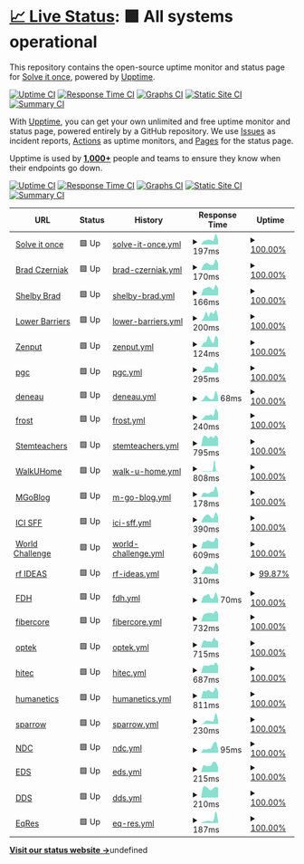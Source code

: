 # [📈 Live Status](https://status.solveitonce.com): <!--live status--> **🟩 All systems operational**

This repository contains the open-source uptime monitor and status page for [Solve it once](https://solveitonce.com), powered by [Upptime](https://github.com/upptime/upptime).

[![Uptime CI](https://github.com/solve-it-once/upptime/workflows/Uptime%20CI/badge.svg)](https://github.com/solve-it-once/upptime/actions?query=workflow%3A%22Uptime+CI%22)
[![Response Time CI](https://github.com/solve-it-once/upptime/workflows/Response%20Time%20CI/badge.svg)](https://github.com/solve-it-once/upptime/actions?query=workflow%3A%22Response+Time+CI%22)
[![Graphs CI](https://github.com/solve-it-once/upptime/workflows/Graphs%20CI/badge.svg)](https://github.com/solve-it-once/upptime/actions?query=workflow%3A%22Graphs+CI%22)
[![Static Site CI](https://github.com/solve-it-once/upptime/workflows/Static%20Site%20CI/badge.svg)](https://github.com/solve-it-once/upptime/actions?query=workflow%3A%22Static+Site+CI%22)
[![Summary CI](https://github.com/solve-it-once/upptime/workflows/Summary%20CI/badge.svg)](https://github.com/solve-it-once/upptime/actions?query=workflow%3A%22Summary+CI%22)

With [Upptime](https://upptime.js.org), you can get your own unlimited and free uptime monitor and status page, powered entirely by a GitHub repository. We use [Issues](https://github.com/solve-it-once/upptime/issues) as incident reports, [Actions](https://github.com/solve-it-once/upptime/actions) as uptime monitors, and [Pages](https://status.solveitonce.com) for the status page.

Upptime is used by [**1,000+**](https://github.com/topics/upptime) people and teams to ensure they know when their endpoints go down.

<!--end: description-->

[![Uptime CI](https://github.com/solve-it-once/upptime/workflows/Uptime%20CI/badge.svg)](https://github.com/solve-it-once/upptime/actions?query=workflow%3A%22Uptime+CI%22)
[![Response Time CI](https://github.com/solve-it-once/upptime/workflows/Response%20Time%20CI/badge.svg)](https://github.com/solve-it-once/upptime/actions?query=workflow%3A%22Response+Time+CI%22)
[![Graphs CI](https://github.com/solve-it-once/upptime/workflows/Graphs%20CI/badge.svg)](https://github.com/solve-it-once/upptime/actions?query=workflow%3A%22Graphs+CI%22)
[![Static Site CI](https://github.com/solve-it-once/upptime/workflows/Static%20Site%20CI/badge.svg)](https://github.com/solve-it-once/upptime/actions?query=workflow%3A%22Static+Site+CI%22)
[![Summary CI](https://github.com/solve-it-once/upptime/workflows/Summary%20CI/badge.svg)](https://github.com/solve-it-once/upptime/actions?query=workflow%3A%22Summary+CI%22)

<!--start: status pages-->
<!-- This summary is generated by Upptime (https://github.com/upptime/upptime) -->
<!-- Do not edit this manually, your changes will be overwritten -->
<!-- prettier-ignore -->
| URL | Status | History | Response Time | Uptime |
| --- | ------ | ------- | ------------- | ------ |
| <img alt="" src="https://icons.duckduckgo.com/ip3/solveitonce.com.ico" height="13"> [Solve it once](https://solveitonce.com) | 🟩 Up | [solve-it-once.yml](https://github.com/solve-it-once/upptime/commits/HEAD/history/solve-it-once.yml) | <details><summary><img alt="Response time graph" src="./graphs/solve-it-once/response-time-week.png" height="20"> 197ms</summary><br><a href="https://status.solveitonce.com/history/solve-it-once"><img alt="Response time 211" src="https://img.shields.io/endpoint?url=https%3A%2F%2Fraw.githubusercontent.com%2Fsolve-it-once%2Fupptime%2FHEAD%2Fapi%2Fsolve-it-once%2Fresponse-time.json"></a><br><a href="https://status.solveitonce.com/history/solve-it-once"><img alt="24-hour response time 170" src="https://img.shields.io/endpoint?url=https%3A%2F%2Fraw.githubusercontent.com%2Fsolve-it-once%2Fupptime%2FHEAD%2Fapi%2Fsolve-it-once%2Fresponse-time-day.json"></a><br><a href="https://status.solveitonce.com/history/solve-it-once"><img alt="7-day response time 197" src="https://img.shields.io/endpoint?url=https%3A%2F%2Fraw.githubusercontent.com%2Fsolve-it-once%2Fupptime%2FHEAD%2Fapi%2Fsolve-it-once%2Fresponse-time-week.json"></a><br><a href="https://status.solveitonce.com/history/solve-it-once"><img alt="30-day response time 208" src="https://img.shields.io/endpoint?url=https%3A%2F%2Fraw.githubusercontent.com%2Fsolve-it-once%2Fupptime%2FHEAD%2Fapi%2Fsolve-it-once%2Fresponse-time-month.json"></a><br><a href="https://status.solveitonce.com/history/solve-it-once"><img alt="1-year response time 226" src="https://img.shields.io/endpoint?url=https%3A%2F%2Fraw.githubusercontent.com%2Fsolve-it-once%2Fupptime%2FHEAD%2Fapi%2Fsolve-it-once%2Fresponse-time-year.json"></a></details> | <details><summary><a href="https://status.solveitonce.com/history/solve-it-once">100.00%</a></summary><a href="https://status.solveitonce.com/history/solve-it-once"><img alt="All-time uptime 99.99%" src="https://img.shields.io/endpoint?url=https%3A%2F%2Fraw.githubusercontent.com%2Fsolve-it-once%2Fupptime%2FHEAD%2Fapi%2Fsolve-it-once%2Fuptime.json"></a><br><a href="https://status.solveitonce.com/history/solve-it-once"><img alt="24-hour uptime 100.00%" src="https://img.shields.io/endpoint?url=https%3A%2F%2Fraw.githubusercontent.com%2Fsolve-it-once%2Fupptime%2FHEAD%2Fapi%2Fsolve-it-once%2Fuptime-day.json"></a><br><a href="https://status.solveitonce.com/history/solve-it-once"><img alt="7-day uptime 100.00%" src="https://img.shields.io/endpoint?url=https%3A%2F%2Fraw.githubusercontent.com%2Fsolve-it-once%2Fupptime%2FHEAD%2Fapi%2Fsolve-it-once%2Fuptime-week.json"></a><br><a href="https://status.solveitonce.com/history/solve-it-once"><img alt="30-day uptime 100.00%" src="https://img.shields.io/endpoint?url=https%3A%2F%2Fraw.githubusercontent.com%2Fsolve-it-once%2Fupptime%2FHEAD%2Fapi%2Fsolve-it-once%2Fuptime-month.json"></a><br><a href="https://status.solveitonce.com/history/solve-it-once"><img alt="1-year uptime 100.00%" src="https://img.shields.io/endpoint?url=https%3A%2F%2Fraw.githubusercontent.com%2Fsolve-it-once%2Fupptime%2FHEAD%2Fapi%2Fsolve-it-once%2Fuptime-year.json"></a></details>
| <img alt="" src="https://icons.duckduckgo.com/ip3/bradczerniak.com.ico" height="13"> [Brad Czerniak](https://bradczerniak.com) | 🟩 Up | [brad-czerniak.yml](https://github.com/solve-it-once/upptime/commits/HEAD/history/brad-czerniak.yml) | <details><summary><img alt="Response time graph" src="./graphs/brad-czerniak/response-time-week.png" height="20"> 170ms</summary><br><a href="https://status.solveitonce.com/history/brad-czerniak"><img alt="Response time 169" src="https://img.shields.io/endpoint?url=https%3A%2F%2Fraw.githubusercontent.com%2Fsolve-it-once%2Fupptime%2FHEAD%2Fapi%2Fbrad-czerniak%2Fresponse-time.json"></a><br><a href="https://status.solveitonce.com/history/brad-czerniak"><img alt="24-hour response time 167" src="https://img.shields.io/endpoint?url=https%3A%2F%2Fraw.githubusercontent.com%2Fsolve-it-once%2Fupptime%2FHEAD%2Fapi%2Fbrad-czerniak%2Fresponse-time-day.json"></a><br><a href="https://status.solveitonce.com/history/brad-czerniak"><img alt="7-day response time 170" src="https://img.shields.io/endpoint?url=https%3A%2F%2Fraw.githubusercontent.com%2Fsolve-it-once%2Fupptime%2FHEAD%2Fapi%2Fbrad-czerniak%2Fresponse-time-week.json"></a><br><a href="https://status.solveitonce.com/history/brad-czerniak"><img alt="30-day response time 206" src="https://img.shields.io/endpoint?url=https%3A%2F%2Fraw.githubusercontent.com%2Fsolve-it-once%2Fupptime%2FHEAD%2Fapi%2Fbrad-czerniak%2Fresponse-time-month.json"></a><br><a href="https://status.solveitonce.com/history/brad-czerniak"><img alt="1-year response time 167" src="https://img.shields.io/endpoint?url=https%3A%2F%2Fraw.githubusercontent.com%2Fsolve-it-once%2Fupptime%2FHEAD%2Fapi%2Fbrad-czerniak%2Fresponse-time-year.json"></a></details> | <details><summary><a href="https://status.solveitonce.com/history/brad-czerniak">100.00%</a></summary><a href="https://status.solveitonce.com/history/brad-czerniak"><img alt="All-time uptime 99.99%" src="https://img.shields.io/endpoint?url=https%3A%2F%2Fraw.githubusercontent.com%2Fsolve-it-once%2Fupptime%2FHEAD%2Fapi%2Fbrad-czerniak%2Fuptime.json"></a><br><a href="https://status.solveitonce.com/history/brad-czerniak"><img alt="24-hour uptime 100.00%" src="https://img.shields.io/endpoint?url=https%3A%2F%2Fraw.githubusercontent.com%2Fsolve-it-once%2Fupptime%2FHEAD%2Fapi%2Fbrad-czerniak%2Fuptime-day.json"></a><br><a href="https://status.solveitonce.com/history/brad-czerniak"><img alt="7-day uptime 100.00%" src="https://img.shields.io/endpoint?url=https%3A%2F%2Fraw.githubusercontent.com%2Fsolve-it-once%2Fupptime%2FHEAD%2Fapi%2Fbrad-czerniak%2Fuptime-week.json"></a><br><a href="https://status.solveitonce.com/history/brad-czerniak"><img alt="30-day uptime 100.00%" src="https://img.shields.io/endpoint?url=https%3A%2F%2Fraw.githubusercontent.com%2Fsolve-it-once%2Fupptime%2FHEAD%2Fapi%2Fbrad-czerniak%2Fuptime-month.json"></a><br><a href="https://status.solveitonce.com/history/brad-czerniak"><img alt="1-year uptime 100.00%" src="https://img.shields.io/endpoint?url=https%3A%2F%2Fraw.githubusercontent.com%2Fsolve-it-once%2Fupptime%2FHEAD%2Fapi%2Fbrad-czerniak%2Fuptime-year.json"></a></details>
| <img alt="" src="https://icons.duckduckgo.com/ip3/shelbybrad.com.ico" height="13"> [Shelby Brad](https://shelbybrad.com) | 🟩 Up | [shelby-brad.yml](https://github.com/solve-it-once/upptime/commits/HEAD/history/shelby-brad.yml) | <details><summary><img alt="Response time graph" src="./graphs/shelby-brad/response-time-week.png" height="20"> 166ms</summary><br><a href="https://status.solveitonce.com/history/shelby-brad"><img alt="Response time 173" src="https://img.shields.io/endpoint?url=https%3A%2F%2Fraw.githubusercontent.com%2Fsolve-it-once%2Fupptime%2FHEAD%2Fapi%2Fshelby-brad%2Fresponse-time.json"></a><br><a href="https://status.solveitonce.com/history/shelby-brad"><img alt="24-hour response time 153" src="https://img.shields.io/endpoint?url=https%3A%2F%2Fraw.githubusercontent.com%2Fsolve-it-once%2Fupptime%2FHEAD%2Fapi%2Fshelby-brad%2Fresponse-time-day.json"></a><br><a href="https://status.solveitonce.com/history/shelby-brad"><img alt="7-day response time 166" src="https://img.shields.io/endpoint?url=https%3A%2F%2Fraw.githubusercontent.com%2Fsolve-it-once%2Fupptime%2FHEAD%2Fapi%2Fshelby-brad%2Fresponse-time-week.json"></a><br><a href="https://status.solveitonce.com/history/shelby-brad"><img alt="30-day response time 169" src="https://img.shields.io/endpoint?url=https%3A%2F%2Fraw.githubusercontent.com%2Fsolve-it-once%2Fupptime%2FHEAD%2Fapi%2Fshelby-brad%2Fresponse-time-month.json"></a><br><a href="https://status.solveitonce.com/history/shelby-brad"><img alt="1-year response time 164" src="https://img.shields.io/endpoint?url=https%3A%2F%2Fraw.githubusercontent.com%2Fsolve-it-once%2Fupptime%2FHEAD%2Fapi%2Fshelby-brad%2Fresponse-time-year.json"></a></details> | <details><summary><a href="https://status.solveitonce.com/history/shelby-brad">100.00%</a></summary><a href="https://status.solveitonce.com/history/shelby-brad"><img alt="All-time uptime 99.99%" src="https://img.shields.io/endpoint?url=https%3A%2F%2Fraw.githubusercontent.com%2Fsolve-it-once%2Fupptime%2FHEAD%2Fapi%2Fshelby-brad%2Fuptime.json"></a><br><a href="https://status.solveitonce.com/history/shelby-brad"><img alt="24-hour uptime 100.00%" src="https://img.shields.io/endpoint?url=https%3A%2F%2Fraw.githubusercontent.com%2Fsolve-it-once%2Fupptime%2FHEAD%2Fapi%2Fshelby-brad%2Fuptime-day.json"></a><br><a href="https://status.solveitonce.com/history/shelby-brad"><img alt="7-day uptime 100.00%" src="https://img.shields.io/endpoint?url=https%3A%2F%2Fraw.githubusercontent.com%2Fsolve-it-once%2Fupptime%2FHEAD%2Fapi%2Fshelby-brad%2Fuptime-week.json"></a><br><a href="https://status.solveitonce.com/history/shelby-brad"><img alt="30-day uptime 100.00%" src="https://img.shields.io/endpoint?url=https%3A%2F%2Fraw.githubusercontent.com%2Fsolve-it-once%2Fupptime%2FHEAD%2Fapi%2Fshelby-brad%2Fuptime-month.json"></a><br><a href="https://status.solveitonce.com/history/shelby-brad"><img alt="1-year uptime 100.00%" src="https://img.shields.io/endpoint?url=https%3A%2F%2Fraw.githubusercontent.com%2Fsolve-it-once%2Fupptime%2FHEAD%2Fapi%2Fshelby-brad%2Fuptime-year.json"></a></details>
| <img alt="" src="https://icons.duckduckgo.com/ip3/lowerbarriers.org.ico" height="13"> [Lower Barriers](https://lowerbarriers.org) | 🟩 Up | [lower-barriers.yml](https://github.com/solve-it-once/upptime/commits/HEAD/history/lower-barriers.yml) | <details><summary><img alt="Response time graph" src="./graphs/lower-barriers/response-time-week.png" height="20"> 200ms</summary><br><a href="https://status.solveitonce.com/history/lower-barriers"><img alt="Response time 229" src="https://img.shields.io/endpoint?url=https%3A%2F%2Fraw.githubusercontent.com%2Fsolve-it-once%2Fupptime%2FHEAD%2Fapi%2Flower-barriers%2Fresponse-time.json"></a><br><a href="https://status.solveitonce.com/history/lower-barriers"><img alt="24-hour response time 108" src="https://img.shields.io/endpoint?url=https%3A%2F%2Fraw.githubusercontent.com%2Fsolve-it-once%2Fupptime%2FHEAD%2Fapi%2Flower-barriers%2Fresponse-time-day.json"></a><br><a href="https://status.solveitonce.com/history/lower-barriers"><img alt="7-day response time 200" src="https://img.shields.io/endpoint?url=https%3A%2F%2Fraw.githubusercontent.com%2Fsolve-it-once%2Fupptime%2FHEAD%2Fapi%2Flower-barriers%2Fresponse-time-week.json"></a><br><a href="https://status.solveitonce.com/history/lower-barriers"><img alt="30-day response time 228" src="https://img.shields.io/endpoint?url=https%3A%2F%2Fraw.githubusercontent.com%2Fsolve-it-once%2Fupptime%2FHEAD%2Fapi%2Flower-barriers%2Fresponse-time-month.json"></a><br><a href="https://status.solveitonce.com/history/lower-barriers"><img alt="1-year response time 236" src="https://img.shields.io/endpoint?url=https%3A%2F%2Fraw.githubusercontent.com%2Fsolve-it-once%2Fupptime%2FHEAD%2Fapi%2Flower-barriers%2Fresponse-time-year.json"></a></details> | <details><summary><a href="https://status.solveitonce.com/history/lower-barriers">100.00%</a></summary><a href="https://status.solveitonce.com/history/lower-barriers"><img alt="All-time uptime 99.99%" src="https://img.shields.io/endpoint?url=https%3A%2F%2Fraw.githubusercontent.com%2Fsolve-it-once%2Fupptime%2FHEAD%2Fapi%2Flower-barriers%2Fuptime.json"></a><br><a href="https://status.solveitonce.com/history/lower-barriers"><img alt="24-hour uptime 100.00%" src="https://img.shields.io/endpoint?url=https%3A%2F%2Fraw.githubusercontent.com%2Fsolve-it-once%2Fupptime%2FHEAD%2Fapi%2Flower-barriers%2Fuptime-day.json"></a><br><a href="https://status.solveitonce.com/history/lower-barriers"><img alt="7-day uptime 100.00%" src="https://img.shields.io/endpoint?url=https%3A%2F%2Fraw.githubusercontent.com%2Fsolve-it-once%2Fupptime%2FHEAD%2Fapi%2Flower-barriers%2Fuptime-week.json"></a><br><a href="https://status.solveitonce.com/history/lower-barriers"><img alt="30-day uptime 100.00%" src="https://img.shields.io/endpoint?url=https%3A%2F%2Fraw.githubusercontent.com%2Fsolve-it-once%2Fupptime%2FHEAD%2Fapi%2Flower-barriers%2Fuptime-month.json"></a><br><a href="https://status.solveitonce.com/history/lower-barriers"><img alt="1-year uptime 100.00%" src="https://img.shields.io/endpoint?url=https%3A%2F%2Fraw.githubusercontent.com%2Fsolve-it-once%2Fupptime%2FHEAD%2Fapi%2Flower-barriers%2Fuptime-year.json"></a></details>
| <img alt="" src="https://icons.duckduckgo.com/ip3/www.zenput.com.ico" height="13"> [Zenput](https://www.zenput.com) | 🟩 Up | [zenput.yml](https://github.com/solve-it-once/upptime/commits/HEAD/history/zenput.yml) | <details><summary><img alt="Response time graph" src="./graphs/zenput/response-time-week.png" height="20"> 124ms</summary><br><a href="https://status.solveitonce.com/history/zenput"><img alt="Response time 162" src="https://img.shields.io/endpoint?url=https%3A%2F%2Fraw.githubusercontent.com%2Fsolve-it-once%2Fupptime%2FHEAD%2Fapi%2Fzenput%2Fresponse-time.json"></a><br><a href="https://status.solveitonce.com/history/zenput"><img alt="24-hour response time 137" src="https://img.shields.io/endpoint?url=https%3A%2F%2Fraw.githubusercontent.com%2Fsolve-it-once%2Fupptime%2FHEAD%2Fapi%2Fzenput%2Fresponse-time-day.json"></a><br><a href="https://status.solveitonce.com/history/zenput"><img alt="7-day response time 124" src="https://img.shields.io/endpoint?url=https%3A%2F%2Fraw.githubusercontent.com%2Fsolve-it-once%2Fupptime%2FHEAD%2Fapi%2Fzenput%2Fresponse-time-week.json"></a><br><a href="https://status.solveitonce.com/history/zenput"><img alt="30-day response time 151" src="https://img.shields.io/endpoint?url=https%3A%2F%2Fraw.githubusercontent.com%2Fsolve-it-once%2Fupptime%2FHEAD%2Fapi%2Fzenput%2Fresponse-time-month.json"></a><br><a href="https://status.solveitonce.com/history/zenput"><img alt="1-year response time 164" src="https://img.shields.io/endpoint?url=https%3A%2F%2Fraw.githubusercontent.com%2Fsolve-it-once%2Fupptime%2FHEAD%2Fapi%2Fzenput%2Fresponse-time-year.json"></a></details> | <details><summary><a href="https://status.solveitonce.com/history/zenput">100.00%</a></summary><a href="https://status.solveitonce.com/history/zenput"><img alt="All-time uptime 99.99%" src="https://img.shields.io/endpoint?url=https%3A%2F%2Fraw.githubusercontent.com%2Fsolve-it-once%2Fupptime%2FHEAD%2Fapi%2Fzenput%2Fuptime.json"></a><br><a href="https://status.solveitonce.com/history/zenput"><img alt="24-hour uptime 100.00%" src="https://img.shields.io/endpoint?url=https%3A%2F%2Fraw.githubusercontent.com%2Fsolve-it-once%2Fupptime%2FHEAD%2Fapi%2Fzenput%2Fuptime-day.json"></a><br><a href="https://status.solveitonce.com/history/zenput"><img alt="7-day uptime 100.00%" src="https://img.shields.io/endpoint?url=https%3A%2F%2Fraw.githubusercontent.com%2Fsolve-it-once%2Fupptime%2FHEAD%2Fapi%2Fzenput%2Fuptime-week.json"></a><br><a href="https://status.solveitonce.com/history/zenput"><img alt="30-day uptime 100.00%" src="https://img.shields.io/endpoint?url=https%3A%2F%2Fraw.githubusercontent.com%2Fsolve-it-once%2Fupptime%2FHEAD%2Fapi%2Fzenput%2Fuptime-month.json"></a><br><a href="https://status.solveitonce.com/history/zenput"><img alt="1-year uptime 100.00%" src="https://img.shields.io/endpoint?url=https%3A%2F%2Fraw.githubusercontent.com%2Fsolve-it-once%2Fupptime%2FHEAD%2Fapi%2Fzenput%2Fuptime-year.json"></a></details>
| <img alt="" src="https://icons.duckduckgo.com/ip3/www.princegeorgescountymd.gov.ico" height="13"> [pgc](https://www.princegeorgescountymd.gov) | 🟩 Up | [pgc.yml](https://github.com/solve-it-once/upptime/commits/HEAD/history/pgc.yml) | <details><summary><img alt="Response time graph" src="./graphs/pgc/response-time-week.png" height="20"> 295ms</summary><br><a href="https://status.solveitonce.com/history/pgc"><img alt="Response time 893" src="https://img.shields.io/endpoint?url=https%3A%2F%2Fraw.githubusercontent.com%2Fsolve-it-once%2Fupptime%2FHEAD%2Fapi%2Fpgc%2Fresponse-time.json"></a><br><a href="https://status.solveitonce.com/history/pgc"><img alt="24-hour response time 349" src="https://img.shields.io/endpoint?url=https%3A%2F%2Fraw.githubusercontent.com%2Fsolve-it-once%2Fupptime%2FHEAD%2Fapi%2Fpgc%2Fresponse-time-day.json"></a><br><a href="https://status.solveitonce.com/history/pgc"><img alt="7-day response time 295" src="https://img.shields.io/endpoint?url=https%3A%2F%2Fraw.githubusercontent.com%2Fsolve-it-once%2Fupptime%2FHEAD%2Fapi%2Fpgc%2Fresponse-time-week.json"></a><br><a href="https://status.solveitonce.com/history/pgc"><img alt="30-day response time 336" src="https://img.shields.io/endpoint?url=https%3A%2F%2Fraw.githubusercontent.com%2Fsolve-it-once%2Fupptime%2FHEAD%2Fapi%2Fpgc%2Fresponse-time-month.json"></a><br><a href="https://status.solveitonce.com/history/pgc"><img alt="1-year response time 847" src="https://img.shields.io/endpoint?url=https%3A%2F%2Fraw.githubusercontent.com%2Fsolve-it-once%2Fupptime%2FHEAD%2Fapi%2Fpgc%2Fresponse-time-year.json"></a></details> | <details><summary><a href="https://status.solveitonce.com/history/pgc">100.00%</a></summary><a href="https://status.solveitonce.com/history/pgc"><img alt="All-time uptime 99.92%" src="https://img.shields.io/endpoint?url=https%3A%2F%2Fraw.githubusercontent.com%2Fsolve-it-once%2Fupptime%2FHEAD%2Fapi%2Fpgc%2Fuptime.json"></a><br><a href="https://status.solveitonce.com/history/pgc"><img alt="24-hour uptime 100.00%" src="https://img.shields.io/endpoint?url=https%3A%2F%2Fraw.githubusercontent.com%2Fsolve-it-once%2Fupptime%2FHEAD%2Fapi%2Fpgc%2Fuptime-day.json"></a><br><a href="https://status.solveitonce.com/history/pgc"><img alt="7-day uptime 100.00%" src="https://img.shields.io/endpoint?url=https%3A%2F%2Fraw.githubusercontent.com%2Fsolve-it-once%2Fupptime%2FHEAD%2Fapi%2Fpgc%2Fuptime-week.json"></a><br><a href="https://status.solveitonce.com/history/pgc"><img alt="30-day uptime 100.00%" src="https://img.shields.io/endpoint?url=https%3A%2F%2Fraw.githubusercontent.com%2Fsolve-it-once%2Fupptime%2FHEAD%2Fapi%2Fpgc%2Fuptime-month.json"></a><br><a href="https://status.solveitonce.com/history/pgc"><img alt="1-year uptime 99.98%" src="https://img.shields.io/endpoint?url=https%3A%2F%2Fraw.githubusercontent.com%2Fsolve-it-once%2Fupptime%2FHEAD%2Fapi%2Fpgc%2Fuptime-year.json"></a></details>
| <img alt="" src="https://icons.duckduckgo.com/ip3/electdeneau.github.io.ico" height="13"> [deneau](https://electdeneau.github.io) | 🟩 Up | [deneau.yml](https://github.com/solve-it-once/upptime/commits/HEAD/history/deneau.yml) | <details><summary><img alt="Response time graph" src="./graphs/deneau/response-time-week.png" height="20"> 68ms</summary><br><a href="https://status.solveitonce.com/history/deneau"><img alt="Response time 90" src="https://img.shields.io/endpoint?url=https%3A%2F%2Fraw.githubusercontent.com%2Fsolve-it-once%2Fupptime%2FHEAD%2Fapi%2Fdeneau%2Fresponse-time.json"></a><br><a href="https://status.solveitonce.com/history/deneau"><img alt="24-hour response time 57" src="https://img.shields.io/endpoint?url=https%3A%2F%2Fraw.githubusercontent.com%2Fsolve-it-once%2Fupptime%2FHEAD%2Fapi%2Fdeneau%2Fresponse-time-day.json"></a><br><a href="https://status.solveitonce.com/history/deneau"><img alt="7-day response time 68" src="https://img.shields.io/endpoint?url=https%3A%2F%2Fraw.githubusercontent.com%2Fsolve-it-once%2Fupptime%2FHEAD%2Fapi%2Fdeneau%2Fresponse-time-week.json"></a><br><a href="https://status.solveitonce.com/history/deneau"><img alt="30-day response time 83" src="https://img.shields.io/endpoint?url=https%3A%2F%2Fraw.githubusercontent.com%2Fsolve-it-once%2Fupptime%2FHEAD%2Fapi%2Fdeneau%2Fresponse-time-month.json"></a><br><a href="https://status.solveitonce.com/history/deneau"><img alt="1-year response time 88" src="https://img.shields.io/endpoint?url=https%3A%2F%2Fraw.githubusercontent.com%2Fsolve-it-once%2Fupptime%2FHEAD%2Fapi%2Fdeneau%2Fresponse-time-year.json"></a></details> | <details><summary><a href="https://status.solveitonce.com/history/deneau">100.00%</a></summary><a href="https://status.solveitonce.com/history/deneau"><img alt="All-time uptime 100.00%" src="https://img.shields.io/endpoint?url=https%3A%2F%2Fraw.githubusercontent.com%2Fsolve-it-once%2Fupptime%2FHEAD%2Fapi%2Fdeneau%2Fuptime.json"></a><br><a href="https://status.solveitonce.com/history/deneau"><img alt="24-hour uptime 100.00%" src="https://img.shields.io/endpoint?url=https%3A%2F%2Fraw.githubusercontent.com%2Fsolve-it-once%2Fupptime%2FHEAD%2Fapi%2Fdeneau%2Fuptime-day.json"></a><br><a href="https://status.solveitonce.com/history/deneau"><img alt="7-day uptime 100.00%" src="https://img.shields.io/endpoint?url=https%3A%2F%2Fraw.githubusercontent.com%2Fsolve-it-once%2Fupptime%2FHEAD%2Fapi%2Fdeneau%2Fuptime-week.json"></a><br><a href="https://status.solveitonce.com/history/deneau"><img alt="30-day uptime 100.00%" src="https://img.shields.io/endpoint?url=https%3A%2F%2Fraw.githubusercontent.com%2Fsolve-it-once%2Fupptime%2FHEAD%2Fapi%2Fdeneau%2Fuptime-month.json"></a><br><a href="https://status.solveitonce.com/history/deneau"><img alt="1-year uptime 100.00%" src="https://img.shields.io/endpoint?url=https%3A%2F%2Fraw.githubusercontent.com%2Fsolve-it-once%2Fupptime%2FHEAD%2Fapi%2Fdeneau%2Fuptime-year.json"></a></details>
| <img alt="" src="https://icons.duckduckgo.com/ip3/www.frostdrupal.com.ico" height="13"> [frost](https://www.frostdrupal.com) | 🟩 Up | [frost.yml](https://github.com/solve-it-once/upptime/commits/HEAD/history/frost.yml) | <details><summary><img alt="Response time graph" src="./graphs/frost/response-time-week.png" height="20"> 240ms</summary><br><a href="https://status.solveitonce.com/history/frost"><img alt="Response time 351" src="https://img.shields.io/endpoint?url=https%3A%2F%2Fraw.githubusercontent.com%2Fsolve-it-once%2Fupptime%2FHEAD%2Fapi%2Ffrost%2Fresponse-time.json"></a><br><a href="https://status.solveitonce.com/history/frost"><img alt="24-hour response time 311" src="https://img.shields.io/endpoint?url=https%3A%2F%2Fraw.githubusercontent.com%2Fsolve-it-once%2Fupptime%2FHEAD%2Fapi%2Ffrost%2Fresponse-time-day.json"></a><br><a href="https://status.solveitonce.com/history/frost"><img alt="7-day response time 240" src="https://img.shields.io/endpoint?url=https%3A%2F%2Fraw.githubusercontent.com%2Fsolve-it-once%2Fupptime%2FHEAD%2Fapi%2Ffrost%2Fresponse-time-week.json"></a><br><a href="https://status.solveitonce.com/history/frost"><img alt="30-day response time 393" src="https://img.shields.io/endpoint?url=https%3A%2F%2Fraw.githubusercontent.com%2Fsolve-it-once%2Fupptime%2FHEAD%2Fapi%2Ffrost%2Fresponse-time-month.json"></a><br><a href="https://status.solveitonce.com/history/frost"><img alt="1-year response time 368" src="https://img.shields.io/endpoint?url=https%3A%2F%2Fraw.githubusercontent.com%2Fsolve-it-once%2Fupptime%2FHEAD%2Fapi%2Ffrost%2Fresponse-time-year.json"></a></details> | <details><summary><a href="https://status.solveitonce.com/history/frost">100.00%</a></summary><a href="https://status.solveitonce.com/history/frost"><img alt="All-time uptime 99.99%" src="https://img.shields.io/endpoint?url=https%3A%2F%2Fraw.githubusercontent.com%2Fsolve-it-once%2Fupptime%2FHEAD%2Fapi%2Ffrost%2Fuptime.json"></a><br><a href="https://status.solveitonce.com/history/frost"><img alt="24-hour uptime 100.00%" src="https://img.shields.io/endpoint?url=https%3A%2F%2Fraw.githubusercontent.com%2Fsolve-it-once%2Fupptime%2FHEAD%2Fapi%2Ffrost%2Fuptime-day.json"></a><br><a href="https://status.solveitonce.com/history/frost"><img alt="7-day uptime 100.00%" src="https://img.shields.io/endpoint?url=https%3A%2F%2Fraw.githubusercontent.com%2Fsolve-it-once%2Fupptime%2FHEAD%2Fapi%2Ffrost%2Fuptime-week.json"></a><br><a href="https://status.solveitonce.com/history/frost"><img alt="30-day uptime 100.00%" src="https://img.shields.io/endpoint?url=https%3A%2F%2Fraw.githubusercontent.com%2Fsolve-it-once%2Fupptime%2FHEAD%2Fapi%2Ffrost%2Fuptime-month.json"></a><br><a href="https://status.solveitonce.com/history/frost"><img alt="1-year uptime 99.99%" src="https://img.shields.io/endpoint?url=https%3A%2F%2Fraw.githubusercontent.com%2Fsolve-it-once%2Fupptime%2FHEAD%2Fapi%2Ffrost%2Fuptime-year.json"></a></details>
| <img alt="" src="https://icons.duckduckgo.com/ip3/stemteachers.asu.edu.ico" height="13"> [Stemteachers](https://stemteachers.asu.edu) | 🟩 Up | [stemteachers.yml](https://github.com/solve-it-once/upptime/commits/HEAD/history/stemteachers.yml) | <details><summary><img alt="Response time graph" src="./graphs/stemteachers/response-time-week.png" height="20"> 795ms</summary><br><a href="https://status.solveitonce.com/history/stemteachers"><img alt="Response time 779" src="https://img.shields.io/endpoint?url=https%3A%2F%2Fraw.githubusercontent.com%2Fsolve-it-once%2Fupptime%2FHEAD%2Fapi%2Fstemteachers%2Fresponse-time.json"></a><br><a href="https://status.solveitonce.com/history/stemteachers"><img alt="24-hour response time 726" src="https://img.shields.io/endpoint?url=https%3A%2F%2Fraw.githubusercontent.com%2Fsolve-it-once%2Fupptime%2FHEAD%2Fapi%2Fstemteachers%2Fresponse-time-day.json"></a><br><a href="https://status.solveitonce.com/history/stemteachers"><img alt="7-day response time 795" src="https://img.shields.io/endpoint?url=https%3A%2F%2Fraw.githubusercontent.com%2Fsolve-it-once%2Fupptime%2FHEAD%2Fapi%2Fstemteachers%2Fresponse-time-week.json"></a><br><a href="https://status.solveitonce.com/history/stemteachers"><img alt="30-day response time 805" src="https://img.shields.io/endpoint?url=https%3A%2F%2Fraw.githubusercontent.com%2Fsolve-it-once%2Fupptime%2FHEAD%2Fapi%2Fstemteachers%2Fresponse-time-month.json"></a><br><a href="https://status.solveitonce.com/history/stemteachers"><img alt="1-year response time 820" src="https://img.shields.io/endpoint?url=https%3A%2F%2Fraw.githubusercontent.com%2Fsolve-it-once%2Fupptime%2FHEAD%2Fapi%2Fstemteachers%2Fresponse-time-year.json"></a></details> | <details><summary><a href="https://status.solveitonce.com/history/stemteachers">100.00%</a></summary><a href="https://status.solveitonce.com/history/stemteachers"><img alt="All-time uptime 99.98%" src="https://img.shields.io/endpoint?url=https%3A%2F%2Fraw.githubusercontent.com%2Fsolve-it-once%2Fupptime%2FHEAD%2Fapi%2Fstemteachers%2Fuptime.json"></a><br><a href="https://status.solveitonce.com/history/stemteachers"><img alt="24-hour uptime 100.00%" src="https://img.shields.io/endpoint?url=https%3A%2F%2Fraw.githubusercontent.com%2Fsolve-it-once%2Fupptime%2FHEAD%2Fapi%2Fstemteachers%2Fuptime-day.json"></a><br><a href="https://status.solveitonce.com/history/stemteachers"><img alt="7-day uptime 100.00%" src="https://img.shields.io/endpoint?url=https%3A%2F%2Fraw.githubusercontent.com%2Fsolve-it-once%2Fupptime%2FHEAD%2Fapi%2Fstemteachers%2Fuptime-week.json"></a><br><a href="https://status.solveitonce.com/history/stemteachers"><img alt="30-day uptime 100.00%" src="https://img.shields.io/endpoint?url=https%3A%2F%2Fraw.githubusercontent.com%2Fsolve-it-once%2Fupptime%2FHEAD%2Fapi%2Fstemteachers%2Fuptime-month.json"></a><br><a href="https://status.solveitonce.com/history/stemteachers"><img alt="1-year uptime 99.98%" src="https://img.shields.io/endpoint?url=https%3A%2F%2Fraw.githubusercontent.com%2Fsolve-it-once%2Fupptime%2FHEAD%2Fapi%2Fstemteachers%2Fuptime-year.json"></a></details>
| <img alt="" src="https://icons.duckduckgo.com/ip3/walkuhome.com.ico" height="13"> [WalkUHome](https://walkuhome.com) | 🟩 Up | [walk-u-home.yml](https://github.com/solve-it-once/upptime/commits/HEAD/history/walk-u-home.yml) | <details><summary><img alt="Response time graph" src="./graphs/walk-u-home/response-time-week.png" height="20"> 808ms</summary><br><a href="https://status.solveitonce.com/history/walk-u-home"><img alt="Response time 479" src="https://img.shields.io/endpoint?url=https%3A%2F%2Fraw.githubusercontent.com%2Fsolve-it-once%2Fupptime%2FHEAD%2Fapi%2Fwalk-u-home%2Fresponse-time.json"></a><br><a href="https://status.solveitonce.com/history/walk-u-home"><img alt="24-hour response time 2048" src="https://img.shields.io/endpoint?url=https%3A%2F%2Fraw.githubusercontent.com%2Fsolve-it-once%2Fupptime%2FHEAD%2Fapi%2Fwalk-u-home%2Fresponse-time-day.json"></a><br><a href="https://status.solveitonce.com/history/walk-u-home"><img alt="7-day response time 808" src="https://img.shields.io/endpoint?url=https%3A%2F%2Fraw.githubusercontent.com%2Fsolve-it-once%2Fupptime%2FHEAD%2Fapi%2Fwalk-u-home%2Fresponse-time-week.json"></a><br><a href="https://status.solveitonce.com/history/walk-u-home"><img alt="30-day response time 392" src="https://img.shields.io/endpoint?url=https%3A%2F%2Fraw.githubusercontent.com%2Fsolve-it-once%2Fupptime%2FHEAD%2Fapi%2Fwalk-u-home%2Fresponse-time-month.json"></a><br><a href="https://status.solveitonce.com/history/walk-u-home"><img alt="1-year response time 331" src="https://img.shields.io/endpoint?url=https%3A%2F%2Fraw.githubusercontent.com%2Fsolve-it-once%2Fupptime%2FHEAD%2Fapi%2Fwalk-u-home%2Fresponse-time-year.json"></a></details> | <details><summary><a href="https://status.solveitonce.com/history/walk-u-home">100.00%</a></summary><a href="https://status.solveitonce.com/history/walk-u-home"><img alt="All-time uptime 99.92%" src="https://img.shields.io/endpoint?url=https%3A%2F%2Fraw.githubusercontent.com%2Fsolve-it-once%2Fupptime%2FHEAD%2Fapi%2Fwalk-u-home%2Fuptime.json"></a><br><a href="https://status.solveitonce.com/history/walk-u-home"><img alt="24-hour uptime 100.00%" src="https://img.shields.io/endpoint?url=https%3A%2F%2Fraw.githubusercontent.com%2Fsolve-it-once%2Fupptime%2FHEAD%2Fapi%2Fwalk-u-home%2Fuptime-day.json"></a><br><a href="https://status.solveitonce.com/history/walk-u-home"><img alt="7-day uptime 100.00%" src="https://img.shields.io/endpoint?url=https%3A%2F%2Fraw.githubusercontent.com%2Fsolve-it-once%2Fupptime%2FHEAD%2Fapi%2Fwalk-u-home%2Fuptime-week.json"></a><br><a href="https://status.solveitonce.com/history/walk-u-home"><img alt="30-day uptime 100.00%" src="https://img.shields.io/endpoint?url=https%3A%2F%2Fraw.githubusercontent.com%2Fsolve-it-once%2Fupptime%2FHEAD%2Fapi%2Fwalk-u-home%2Fuptime-month.json"></a><br><a href="https://status.solveitonce.com/history/walk-u-home"><img alt="1-year uptime 99.95%" src="https://img.shields.io/endpoint?url=https%3A%2F%2Fraw.githubusercontent.com%2Fsolve-it-once%2Fupptime%2FHEAD%2Fapi%2Fwalk-u-home%2Fuptime-year.json"></a></details>
| <img alt="" src="https://icons.duckduckgo.com/ip3/mgoblog.com.ico" height="13"> [MGoBlog](https://mgoblog.com) | 🟩 Up | [m-go-blog.yml](https://github.com/solve-it-once/upptime/commits/HEAD/history/m-go-blog.yml) | <details><summary><img alt="Response time graph" src="./graphs/m-go-blog/response-time-week.png" height="20"> 178ms</summary><br><a href="https://status.solveitonce.com/history/m-go-blog"><img alt="Response time 250" src="https://img.shields.io/endpoint?url=https%3A%2F%2Fraw.githubusercontent.com%2Fsolve-it-once%2Fupptime%2FHEAD%2Fapi%2Fm-go-blog%2Fresponse-time.json"></a><br><a href="https://status.solveitonce.com/history/m-go-blog"><img alt="24-hour response time 116" src="https://img.shields.io/endpoint?url=https%3A%2F%2Fraw.githubusercontent.com%2Fsolve-it-once%2Fupptime%2FHEAD%2Fapi%2Fm-go-blog%2Fresponse-time-day.json"></a><br><a href="https://status.solveitonce.com/history/m-go-blog"><img alt="7-day response time 178" src="https://img.shields.io/endpoint?url=https%3A%2F%2Fraw.githubusercontent.com%2Fsolve-it-once%2Fupptime%2FHEAD%2Fapi%2Fm-go-blog%2Fresponse-time-week.json"></a><br><a href="https://status.solveitonce.com/history/m-go-blog"><img alt="30-day response time 207" src="https://img.shields.io/endpoint?url=https%3A%2F%2Fraw.githubusercontent.com%2Fsolve-it-once%2Fupptime%2FHEAD%2Fapi%2Fm-go-blog%2Fresponse-time-month.json"></a><br><a href="https://status.solveitonce.com/history/m-go-blog"><img alt="1-year response time 251" src="https://img.shields.io/endpoint?url=https%3A%2F%2Fraw.githubusercontent.com%2Fsolve-it-once%2Fupptime%2FHEAD%2Fapi%2Fm-go-blog%2Fresponse-time-year.json"></a></details> | <details><summary><a href="https://status.solveitonce.com/history/m-go-blog">100.00%</a></summary><a href="https://status.solveitonce.com/history/m-go-blog"><img alt="All-time uptime 99.92%" src="https://img.shields.io/endpoint?url=https%3A%2F%2Fraw.githubusercontent.com%2Fsolve-it-once%2Fupptime%2FHEAD%2Fapi%2Fm-go-blog%2Fuptime.json"></a><br><a href="https://status.solveitonce.com/history/m-go-blog"><img alt="24-hour uptime 100.00%" src="https://img.shields.io/endpoint?url=https%3A%2F%2Fraw.githubusercontent.com%2Fsolve-it-once%2Fupptime%2FHEAD%2Fapi%2Fm-go-blog%2Fuptime-day.json"></a><br><a href="https://status.solveitonce.com/history/m-go-blog"><img alt="7-day uptime 100.00%" src="https://img.shields.io/endpoint?url=https%3A%2F%2Fraw.githubusercontent.com%2Fsolve-it-once%2Fupptime%2FHEAD%2Fapi%2Fm-go-blog%2Fuptime-week.json"></a><br><a href="https://status.solveitonce.com/history/m-go-blog"><img alt="30-day uptime 100.00%" src="https://img.shields.io/endpoint?url=https%3A%2F%2Fraw.githubusercontent.com%2Fsolve-it-once%2Fupptime%2FHEAD%2Fapi%2Fm-go-blog%2Fuptime-month.json"></a><br><a href="https://status.solveitonce.com/history/m-go-blog"><img alt="1-year uptime 99.91%" src="https://img.shields.io/endpoint?url=https%3A%2F%2Fraw.githubusercontent.com%2Fsolve-it-once%2Fupptime%2FHEAD%2Fapi%2Fm-go-blog%2Fuptime-year.json"></a></details>
| <img alt="" src="https://icons.duckduckgo.com/ip3/www.securefinancialfuture.org.ico" height="13"> [ICI SFF](https://www.securefinancialfuture.org) | 🟩 Up | [ici-sff.yml](https://github.com/solve-it-once/upptime/commits/HEAD/history/ici-sff.yml) | <details><summary><img alt="Response time graph" src="./graphs/ici-sff/response-time-week.png" height="20"> 390ms</summary><br><a href="https://status.solveitonce.com/history/ici-sff"><img alt="Response time 449" src="https://img.shields.io/endpoint?url=https%3A%2F%2Fraw.githubusercontent.com%2Fsolve-it-once%2Fupptime%2FHEAD%2Fapi%2Fici-sff%2Fresponse-time.json"></a><br><a href="https://status.solveitonce.com/history/ici-sff"><img alt="24-hour response time 354" src="https://img.shields.io/endpoint?url=https%3A%2F%2Fraw.githubusercontent.com%2Fsolve-it-once%2Fupptime%2FHEAD%2Fapi%2Fici-sff%2Fresponse-time-day.json"></a><br><a href="https://status.solveitonce.com/history/ici-sff"><img alt="7-day response time 390" src="https://img.shields.io/endpoint?url=https%3A%2F%2Fraw.githubusercontent.com%2Fsolve-it-once%2Fupptime%2FHEAD%2Fapi%2Fici-sff%2Fresponse-time-week.json"></a><br><a href="https://status.solveitonce.com/history/ici-sff"><img alt="30-day response time 390" src="https://img.shields.io/endpoint?url=https%3A%2F%2Fraw.githubusercontent.com%2Fsolve-it-once%2Fupptime%2FHEAD%2Fapi%2Fici-sff%2Fresponse-time-month.json"></a><br><a href="https://status.solveitonce.com/history/ici-sff"><img alt="1-year response time 455" src="https://img.shields.io/endpoint?url=https%3A%2F%2Fraw.githubusercontent.com%2Fsolve-it-once%2Fupptime%2FHEAD%2Fapi%2Fici-sff%2Fresponse-time-year.json"></a></details> | <details><summary><a href="https://status.solveitonce.com/history/ici-sff">100.00%</a></summary><a href="https://status.solveitonce.com/history/ici-sff"><img alt="All-time uptime 99.99%" src="https://img.shields.io/endpoint?url=https%3A%2F%2Fraw.githubusercontent.com%2Fsolve-it-once%2Fupptime%2FHEAD%2Fapi%2Fici-sff%2Fuptime.json"></a><br><a href="https://status.solveitonce.com/history/ici-sff"><img alt="24-hour uptime 100.00%" src="https://img.shields.io/endpoint?url=https%3A%2F%2Fraw.githubusercontent.com%2Fsolve-it-once%2Fupptime%2FHEAD%2Fapi%2Fici-sff%2Fuptime-day.json"></a><br><a href="https://status.solveitonce.com/history/ici-sff"><img alt="7-day uptime 100.00%" src="https://img.shields.io/endpoint?url=https%3A%2F%2Fraw.githubusercontent.com%2Fsolve-it-once%2Fupptime%2FHEAD%2Fapi%2Fici-sff%2Fuptime-week.json"></a><br><a href="https://status.solveitonce.com/history/ici-sff"><img alt="30-day uptime 100.00%" src="https://img.shields.io/endpoint?url=https%3A%2F%2Fraw.githubusercontent.com%2Fsolve-it-once%2Fupptime%2FHEAD%2Fapi%2Fici-sff%2Fuptime-month.json"></a><br><a href="https://status.solveitonce.com/history/ici-sff"><img alt="1-year uptime 99.99%" src="https://img.shields.io/endpoint?url=https%3A%2F%2Fraw.githubusercontent.com%2Fsolve-it-once%2Fupptime%2FHEAD%2Fapi%2Fici-sff%2Fuptime-year.json"></a></details>
| <img alt="" src="https://icons.duckduckgo.com/ip3/worldchallenge.org.ico" height="13"> [World Challenge](https://worldchallenge.org) | 🟩 Up | [world-challenge.yml](https://github.com/solve-it-once/upptime/commits/HEAD/history/world-challenge.yml) | <details><summary><img alt="Response time graph" src="./graphs/world-challenge/response-time-week.png" height="20"> 609ms</summary><br><a href="https://status.solveitonce.com/history/world-challenge"><img alt="Response time 607" src="https://img.shields.io/endpoint?url=https%3A%2F%2Fraw.githubusercontent.com%2Fsolve-it-once%2Fupptime%2FHEAD%2Fapi%2Fworld-challenge%2Fresponse-time.json"></a><br><a href="https://status.solveitonce.com/history/world-challenge"><img alt="24-hour response time 691" src="https://img.shields.io/endpoint?url=https%3A%2F%2Fraw.githubusercontent.com%2Fsolve-it-once%2Fupptime%2FHEAD%2Fapi%2Fworld-challenge%2Fresponse-time-day.json"></a><br><a href="https://status.solveitonce.com/history/world-challenge"><img alt="7-day response time 609" src="https://img.shields.io/endpoint?url=https%3A%2F%2Fraw.githubusercontent.com%2Fsolve-it-once%2Fupptime%2FHEAD%2Fapi%2Fworld-challenge%2Fresponse-time-week.json"></a><br><a href="https://status.solveitonce.com/history/world-challenge"><img alt="30-day response time 626" src="https://img.shields.io/endpoint?url=https%3A%2F%2Fraw.githubusercontent.com%2Fsolve-it-once%2Fupptime%2FHEAD%2Fapi%2Fworld-challenge%2Fresponse-time-month.json"></a><br><a href="https://status.solveitonce.com/history/world-challenge"><img alt="1-year response time 607" src="https://img.shields.io/endpoint?url=https%3A%2F%2Fraw.githubusercontent.com%2Fsolve-it-once%2Fupptime%2FHEAD%2Fapi%2Fworld-challenge%2Fresponse-time-year.json"></a></details> | <details><summary><a href="https://status.solveitonce.com/history/world-challenge">100.00%</a></summary><a href="https://status.solveitonce.com/history/world-challenge"><img alt="All-time uptime 99.98%" src="https://img.shields.io/endpoint?url=https%3A%2F%2Fraw.githubusercontent.com%2Fsolve-it-once%2Fupptime%2FHEAD%2Fapi%2Fworld-challenge%2Fuptime.json"></a><br><a href="https://status.solveitonce.com/history/world-challenge"><img alt="24-hour uptime 100.00%" src="https://img.shields.io/endpoint?url=https%3A%2F%2Fraw.githubusercontent.com%2Fsolve-it-once%2Fupptime%2FHEAD%2Fapi%2Fworld-challenge%2Fuptime-day.json"></a><br><a href="https://status.solveitonce.com/history/world-challenge"><img alt="7-day uptime 100.00%" src="https://img.shields.io/endpoint?url=https%3A%2F%2Fraw.githubusercontent.com%2Fsolve-it-once%2Fupptime%2FHEAD%2Fapi%2Fworld-challenge%2Fuptime-week.json"></a><br><a href="https://status.solveitonce.com/history/world-challenge"><img alt="30-day uptime 100.00%" src="https://img.shields.io/endpoint?url=https%3A%2F%2Fraw.githubusercontent.com%2Fsolve-it-once%2Fupptime%2FHEAD%2Fapi%2Fworld-challenge%2Fuptime-month.json"></a><br><a href="https://status.solveitonce.com/history/world-challenge"><img alt="1-year uptime 99.98%" src="https://img.shields.io/endpoint?url=https%3A%2F%2Fraw.githubusercontent.com%2Fsolve-it-once%2Fupptime%2FHEAD%2Fapi%2Fworld-challenge%2Fuptime-year.json"></a></details>
| <img alt="" src="https://icons.duckduckgo.com/ip3/www.rfideas.com.ico" height="13"> [rf IDEAS](https://www.rfideas.com) | 🟩 Up | [rf-ideas.yml](https://github.com/solve-it-once/upptime/commits/HEAD/history/rf-ideas.yml) | <details><summary><img alt="Response time graph" src="./graphs/rf-ideas/response-time-week.png" height="20"> 310ms</summary><br><a href="https://status.solveitonce.com/history/rf-ideas"><img alt="Response time 346" src="https://img.shields.io/endpoint?url=https%3A%2F%2Fraw.githubusercontent.com%2Fsolve-it-once%2Fupptime%2FHEAD%2Fapi%2Frf-ideas%2Fresponse-time.json"></a><br><a href="https://status.solveitonce.com/history/rf-ideas"><img alt="24-hour response time 322" src="https://img.shields.io/endpoint?url=https%3A%2F%2Fraw.githubusercontent.com%2Fsolve-it-once%2Fupptime%2FHEAD%2Fapi%2Frf-ideas%2Fresponse-time-day.json"></a><br><a href="https://status.solveitonce.com/history/rf-ideas"><img alt="7-day response time 310" src="https://img.shields.io/endpoint?url=https%3A%2F%2Fraw.githubusercontent.com%2Fsolve-it-once%2Fupptime%2FHEAD%2Fapi%2Frf-ideas%2Fresponse-time-week.json"></a><br><a href="https://status.solveitonce.com/history/rf-ideas"><img alt="30-day response time 309" src="https://img.shields.io/endpoint?url=https%3A%2F%2Fraw.githubusercontent.com%2Fsolve-it-once%2Fupptime%2FHEAD%2Fapi%2Frf-ideas%2Fresponse-time-month.json"></a><br><a href="https://status.solveitonce.com/history/rf-ideas"><img alt="1-year response time 346" src="https://img.shields.io/endpoint?url=https%3A%2F%2Fraw.githubusercontent.com%2Fsolve-it-once%2Fupptime%2FHEAD%2Fapi%2Frf-ideas%2Fresponse-time-year.json"></a></details> | <details><summary><a href="https://status.solveitonce.com/history/rf-ideas">99.87%</a></summary><a href="https://status.solveitonce.com/history/rf-ideas"><img alt="All-time uptime 99.47%" src="https://img.shields.io/endpoint?url=https%3A%2F%2Fraw.githubusercontent.com%2Fsolve-it-once%2Fupptime%2FHEAD%2Fapi%2Frf-ideas%2Fuptime.json"></a><br><a href="https://status.solveitonce.com/history/rf-ideas"><img alt="24-hour uptime 99.11%" src="https://img.shields.io/endpoint?url=https%3A%2F%2Fraw.githubusercontent.com%2Fsolve-it-once%2Fupptime%2FHEAD%2Fapi%2Frf-ideas%2Fuptime-day.json"></a><br><a href="https://status.solveitonce.com/history/rf-ideas"><img alt="7-day uptime 99.87%" src="https://img.shields.io/endpoint?url=https%3A%2F%2Fraw.githubusercontent.com%2Fsolve-it-once%2Fupptime%2FHEAD%2Fapi%2Frf-ideas%2Fuptime-week.json"></a><br><a href="https://status.solveitonce.com/history/rf-ideas"><img alt="30-day uptime 99.94%" src="https://img.shields.io/endpoint?url=https%3A%2F%2Fraw.githubusercontent.com%2Fsolve-it-once%2Fupptime%2FHEAD%2Fapi%2Frf-ideas%2Fuptime-month.json"></a><br><a href="https://status.solveitonce.com/history/rf-ideas"><img alt="1-year uptime 99.47%" src="https://img.shields.io/endpoint?url=https%3A%2F%2Fraw.githubusercontent.com%2Fsolve-it-once%2Fupptime%2FHEAD%2Fapi%2Frf-ideas%2Fuptime-year.json"></a></details>
| <img alt="" src="https://icons.duckduckgo.com/ip3/www.firstdentalhealth.com.ico" height="13"> [FDH](https://www.firstdentalhealth.com) | 🟩 Up | [fdh.yml](https://github.com/solve-it-once/upptime/commits/HEAD/history/fdh.yml) | <details><summary><img alt="Response time graph" src="./graphs/fdh/response-time-week.png" height="20"> 70ms</summary><br><a href="https://status.solveitonce.com/history/fdh"><img alt="Response time 107" src="https://img.shields.io/endpoint?url=https%3A%2F%2Fraw.githubusercontent.com%2Fsolve-it-once%2Fupptime%2FHEAD%2Fapi%2Ffdh%2Fresponse-time.json"></a><br><a href="https://status.solveitonce.com/history/fdh"><img alt="24-hour response time 46" src="https://img.shields.io/endpoint?url=https%3A%2F%2Fraw.githubusercontent.com%2Fsolve-it-once%2Fupptime%2FHEAD%2Fapi%2Ffdh%2Fresponse-time-day.json"></a><br><a href="https://status.solveitonce.com/history/fdh"><img alt="7-day response time 70" src="https://img.shields.io/endpoint?url=https%3A%2F%2Fraw.githubusercontent.com%2Fsolve-it-once%2Fupptime%2FHEAD%2Fapi%2Ffdh%2Fresponse-time-week.json"></a><br><a href="https://status.solveitonce.com/history/fdh"><img alt="30-day response time 89" src="https://img.shields.io/endpoint?url=https%3A%2F%2Fraw.githubusercontent.com%2Fsolve-it-once%2Fupptime%2FHEAD%2Fapi%2Ffdh%2Fresponse-time-month.json"></a><br><a href="https://status.solveitonce.com/history/fdh"><img alt="1-year response time 107" src="https://img.shields.io/endpoint?url=https%3A%2F%2Fraw.githubusercontent.com%2Fsolve-it-once%2Fupptime%2FHEAD%2Fapi%2Ffdh%2Fresponse-time-year.json"></a></details> | <details><summary><a href="https://status.solveitonce.com/history/fdh">100.00%</a></summary><a href="https://status.solveitonce.com/history/fdh"><img alt="All-time uptime 99.98%" src="https://img.shields.io/endpoint?url=https%3A%2F%2Fraw.githubusercontent.com%2Fsolve-it-once%2Fupptime%2FHEAD%2Fapi%2Ffdh%2Fuptime.json"></a><br><a href="https://status.solveitonce.com/history/fdh"><img alt="24-hour uptime 100.00%" src="https://img.shields.io/endpoint?url=https%3A%2F%2Fraw.githubusercontent.com%2Fsolve-it-once%2Fupptime%2FHEAD%2Fapi%2Ffdh%2Fuptime-day.json"></a><br><a href="https://status.solveitonce.com/history/fdh"><img alt="7-day uptime 100.00%" src="https://img.shields.io/endpoint?url=https%3A%2F%2Fraw.githubusercontent.com%2Fsolve-it-once%2Fupptime%2FHEAD%2Fapi%2Ffdh%2Fuptime-week.json"></a><br><a href="https://status.solveitonce.com/history/fdh"><img alt="30-day uptime 100.00%" src="https://img.shields.io/endpoint?url=https%3A%2F%2Fraw.githubusercontent.com%2Fsolve-it-once%2Fupptime%2FHEAD%2Fapi%2Ffdh%2Fuptime-month.json"></a><br><a href="https://status.solveitonce.com/history/fdh"><img alt="1-year uptime 99.98%" src="https://img.shields.io/endpoint?url=https%3A%2F%2Fraw.githubusercontent.com%2Fsolve-it-once%2Fupptime%2FHEAD%2Fapi%2Ffdh%2Fuptime-year.json"></a></details>
| <img alt="" src="https://icons.duckduckgo.com/ip3/fibercore.humaneticsgroup.com.ico" height="13"> [fibercore](https://fibercore.humaneticsgroup.com) | 🟩 Up | [fibercore.yml](https://github.com/solve-it-once/upptime/commits/HEAD/history/fibercore.yml) | <details><summary><img alt="Response time graph" src="./graphs/fibercore/response-time-week.png" height="20"> 732ms</summary><br><a href="https://status.solveitonce.com/history/fibercore"><img alt="Response time 595" src="https://img.shields.io/endpoint?url=https%3A%2F%2Fraw.githubusercontent.com%2Fsolve-it-once%2Fupptime%2FHEAD%2Fapi%2Ffibercore%2Fresponse-time.json"></a><br><a href="https://status.solveitonce.com/history/fibercore"><img alt="24-hour response time 738" src="https://img.shields.io/endpoint?url=https%3A%2F%2Fraw.githubusercontent.com%2Fsolve-it-once%2Fupptime%2FHEAD%2Fapi%2Ffibercore%2Fresponse-time-day.json"></a><br><a href="https://status.solveitonce.com/history/fibercore"><img alt="7-day response time 732" src="https://img.shields.io/endpoint?url=https%3A%2F%2Fraw.githubusercontent.com%2Fsolve-it-once%2Fupptime%2FHEAD%2Fapi%2Ffibercore%2Fresponse-time-week.json"></a><br><a href="https://status.solveitonce.com/history/fibercore"><img alt="30-day response time 746" src="https://img.shields.io/endpoint?url=https%3A%2F%2Fraw.githubusercontent.com%2Fsolve-it-once%2Fupptime%2FHEAD%2Fapi%2Ffibercore%2Fresponse-time-month.json"></a><br><a href="https://status.solveitonce.com/history/fibercore"><img alt="1-year response time 595" src="https://img.shields.io/endpoint?url=https%3A%2F%2Fraw.githubusercontent.com%2Fsolve-it-once%2Fupptime%2FHEAD%2Fapi%2Ffibercore%2Fresponse-time-year.json"></a></details> | <details><summary><a href="https://status.solveitonce.com/history/fibercore">100.00%</a></summary><a href="https://status.solveitonce.com/history/fibercore"><img alt="All-time uptime 99.98%" src="https://img.shields.io/endpoint?url=https%3A%2F%2Fraw.githubusercontent.com%2Fsolve-it-once%2Fupptime%2FHEAD%2Fapi%2Ffibercore%2Fuptime.json"></a><br><a href="https://status.solveitonce.com/history/fibercore"><img alt="24-hour uptime 100.00%" src="https://img.shields.io/endpoint?url=https%3A%2F%2Fraw.githubusercontent.com%2Fsolve-it-once%2Fupptime%2FHEAD%2Fapi%2Ffibercore%2Fuptime-day.json"></a><br><a href="https://status.solveitonce.com/history/fibercore"><img alt="7-day uptime 100.00%" src="https://img.shields.io/endpoint?url=https%3A%2F%2Fraw.githubusercontent.com%2Fsolve-it-once%2Fupptime%2FHEAD%2Fapi%2Ffibercore%2Fuptime-week.json"></a><br><a href="https://status.solveitonce.com/history/fibercore"><img alt="30-day uptime 100.00%" src="https://img.shields.io/endpoint?url=https%3A%2F%2Fraw.githubusercontent.com%2Fsolve-it-once%2Fupptime%2FHEAD%2Fapi%2Ffibercore%2Fuptime-month.json"></a><br><a href="https://status.solveitonce.com/history/fibercore"><img alt="1-year uptime 99.98%" src="https://img.shields.io/endpoint?url=https%3A%2F%2Fraw.githubusercontent.com%2Fsolve-it-once%2Fupptime%2FHEAD%2Fapi%2Ffibercore%2Fuptime-year.json"></a></details>
| <img alt="" src="https://icons.duckduckgo.com/ip3/optek.humaneticsgroup.com.ico" height="13"> [optek](https://optek.humaneticsgroup.com) | 🟩 Up | [optek.yml](https://github.com/solve-it-once/upptime/commits/HEAD/history/optek.yml) | <details><summary><img alt="Response time graph" src="./graphs/optek/response-time-week.png" height="20"> 715ms</summary><br><a href="https://status.solveitonce.com/history/optek"><img alt="Response time 578" src="https://img.shields.io/endpoint?url=https%3A%2F%2Fraw.githubusercontent.com%2Fsolve-it-once%2Fupptime%2FHEAD%2Fapi%2Foptek%2Fresponse-time.json"></a><br><a href="https://status.solveitonce.com/history/optek"><img alt="24-hour response time 708" src="https://img.shields.io/endpoint?url=https%3A%2F%2Fraw.githubusercontent.com%2Fsolve-it-once%2Fupptime%2FHEAD%2Fapi%2Foptek%2Fresponse-time-day.json"></a><br><a href="https://status.solveitonce.com/history/optek"><img alt="7-day response time 715" src="https://img.shields.io/endpoint?url=https%3A%2F%2Fraw.githubusercontent.com%2Fsolve-it-once%2Fupptime%2FHEAD%2Fapi%2Foptek%2Fresponse-time-week.json"></a><br><a href="https://status.solveitonce.com/history/optek"><img alt="30-day response time 736" src="https://img.shields.io/endpoint?url=https%3A%2F%2Fraw.githubusercontent.com%2Fsolve-it-once%2Fupptime%2FHEAD%2Fapi%2Foptek%2Fresponse-time-month.json"></a><br><a href="https://status.solveitonce.com/history/optek"><img alt="1-year response time 578" src="https://img.shields.io/endpoint?url=https%3A%2F%2Fraw.githubusercontent.com%2Fsolve-it-once%2Fupptime%2FHEAD%2Fapi%2Foptek%2Fresponse-time-year.json"></a></details> | <details><summary><a href="https://status.solveitonce.com/history/optek">100.00%</a></summary><a href="https://status.solveitonce.com/history/optek"><img alt="All-time uptime 99.93%" src="https://img.shields.io/endpoint?url=https%3A%2F%2Fraw.githubusercontent.com%2Fsolve-it-once%2Fupptime%2FHEAD%2Fapi%2Foptek%2Fuptime.json"></a><br><a href="https://status.solveitonce.com/history/optek"><img alt="24-hour uptime 100.00%" src="https://img.shields.io/endpoint?url=https%3A%2F%2Fraw.githubusercontent.com%2Fsolve-it-once%2Fupptime%2FHEAD%2Fapi%2Foptek%2Fuptime-day.json"></a><br><a href="https://status.solveitonce.com/history/optek"><img alt="7-day uptime 100.00%" src="https://img.shields.io/endpoint?url=https%3A%2F%2Fraw.githubusercontent.com%2Fsolve-it-once%2Fupptime%2FHEAD%2Fapi%2Foptek%2Fuptime-week.json"></a><br><a href="https://status.solveitonce.com/history/optek"><img alt="30-day uptime 100.00%" src="https://img.shields.io/endpoint?url=https%3A%2F%2Fraw.githubusercontent.com%2Fsolve-it-once%2Fupptime%2FHEAD%2Fapi%2Foptek%2Fuptime-month.json"></a><br><a href="https://status.solveitonce.com/history/optek"><img alt="1-year uptime 99.93%" src="https://img.shields.io/endpoint?url=https%3A%2F%2Fraw.githubusercontent.com%2Fsolve-it-once%2Fupptime%2FHEAD%2Fapi%2Foptek%2Fuptime-year.json"></a></details>
| <img alt="" src="https://icons.duckduckgo.com/ip3/hitec.humaneticsgroup.com.ico" height="13"> [hitec](https://hitec.humaneticsgroup.com) | 🟩 Up | [hitec.yml](https://github.com/solve-it-once/upptime/commits/HEAD/history/hitec.yml) | <details><summary><img alt="Response time graph" src="./graphs/hitec/response-time-week.png" height="20"> 687ms</summary><br><a href="https://status.solveitonce.com/history/hitec"><img alt="Response time 851" src="https://img.shields.io/endpoint?url=https%3A%2F%2Fraw.githubusercontent.com%2Fsolve-it-once%2Fupptime%2FHEAD%2Fapi%2Fhitec%2Fresponse-time.json"></a><br><a href="https://status.solveitonce.com/history/hitec"><img alt="24-hour response time 623" src="https://img.shields.io/endpoint?url=https%3A%2F%2Fraw.githubusercontent.com%2Fsolve-it-once%2Fupptime%2FHEAD%2Fapi%2Fhitec%2Fresponse-time-day.json"></a><br><a href="https://status.solveitonce.com/history/hitec"><img alt="7-day response time 687" src="https://img.shields.io/endpoint?url=https%3A%2F%2Fraw.githubusercontent.com%2Fsolve-it-once%2Fupptime%2FHEAD%2Fapi%2Fhitec%2Fresponse-time-week.json"></a><br><a href="https://status.solveitonce.com/history/hitec"><img alt="30-day response time 727" src="https://img.shields.io/endpoint?url=https%3A%2F%2Fraw.githubusercontent.com%2Fsolve-it-once%2Fupptime%2FHEAD%2Fapi%2Fhitec%2Fresponse-time-month.json"></a><br><a href="https://status.solveitonce.com/history/hitec"><img alt="1-year response time 851" src="https://img.shields.io/endpoint?url=https%3A%2F%2Fraw.githubusercontent.com%2Fsolve-it-once%2Fupptime%2FHEAD%2Fapi%2Fhitec%2Fresponse-time-year.json"></a></details> | <details><summary><a href="https://status.solveitonce.com/history/hitec">100.00%</a></summary><a href="https://status.solveitonce.com/history/hitec"><img alt="All-time uptime 99.94%" src="https://img.shields.io/endpoint?url=https%3A%2F%2Fraw.githubusercontent.com%2Fsolve-it-once%2Fupptime%2FHEAD%2Fapi%2Fhitec%2Fuptime.json"></a><br><a href="https://status.solveitonce.com/history/hitec"><img alt="24-hour uptime 100.00%" src="https://img.shields.io/endpoint?url=https%3A%2F%2Fraw.githubusercontent.com%2Fsolve-it-once%2Fupptime%2FHEAD%2Fapi%2Fhitec%2Fuptime-day.json"></a><br><a href="https://status.solveitonce.com/history/hitec"><img alt="7-day uptime 100.00%" src="https://img.shields.io/endpoint?url=https%3A%2F%2Fraw.githubusercontent.com%2Fsolve-it-once%2Fupptime%2FHEAD%2Fapi%2Fhitec%2Fuptime-week.json"></a><br><a href="https://status.solveitonce.com/history/hitec"><img alt="30-day uptime 100.00%" src="https://img.shields.io/endpoint?url=https%3A%2F%2Fraw.githubusercontent.com%2Fsolve-it-once%2Fupptime%2FHEAD%2Fapi%2Fhitec%2Fuptime-month.json"></a><br><a href="https://status.solveitonce.com/history/hitec"><img alt="1-year uptime 99.94%" src="https://img.shields.io/endpoint?url=https%3A%2F%2Fraw.githubusercontent.com%2Fsolve-it-once%2Fupptime%2FHEAD%2Fapi%2Fhitec%2Fuptime-year.json"></a></details>
| <img alt="" src="https://icons.duckduckgo.com/ip3/www.humaneticsgroup.com.ico" height="13"> [humanetics](https://www.humaneticsgroup.com) | 🟩 Up | [humanetics.yml](https://github.com/solve-it-once/upptime/commits/HEAD/history/humanetics.yml) | <details><summary><img alt="Response time graph" src="./graphs/humanetics/response-time-week.png" height="20"> 811ms</summary><br><a href="https://status.solveitonce.com/history/humanetics"><img alt="Response time 768" src="https://img.shields.io/endpoint?url=https%3A%2F%2Fraw.githubusercontent.com%2Fsolve-it-once%2Fupptime%2FHEAD%2Fapi%2Fhumanetics%2Fresponse-time.json"></a><br><a href="https://status.solveitonce.com/history/humanetics"><img alt="24-hour response time 715" src="https://img.shields.io/endpoint?url=https%3A%2F%2Fraw.githubusercontent.com%2Fsolve-it-once%2Fupptime%2FHEAD%2Fapi%2Fhumanetics%2Fresponse-time-day.json"></a><br><a href="https://status.solveitonce.com/history/humanetics"><img alt="7-day response time 811" src="https://img.shields.io/endpoint?url=https%3A%2F%2Fraw.githubusercontent.com%2Fsolve-it-once%2Fupptime%2FHEAD%2Fapi%2Fhumanetics%2Fresponse-time-week.json"></a><br><a href="https://status.solveitonce.com/history/humanetics"><img alt="30-day response time 839" src="https://img.shields.io/endpoint?url=https%3A%2F%2Fraw.githubusercontent.com%2Fsolve-it-once%2Fupptime%2FHEAD%2Fapi%2Fhumanetics%2Fresponse-time-month.json"></a><br><a href="https://status.solveitonce.com/history/humanetics"><img alt="1-year response time 768" src="https://img.shields.io/endpoint?url=https%3A%2F%2Fraw.githubusercontent.com%2Fsolve-it-once%2Fupptime%2FHEAD%2Fapi%2Fhumanetics%2Fresponse-time-year.json"></a></details> | <details><summary><a href="https://status.solveitonce.com/history/humanetics">100.00%</a></summary><a href="https://status.solveitonce.com/history/humanetics"><img alt="All-time uptime 99.93%" src="https://img.shields.io/endpoint?url=https%3A%2F%2Fraw.githubusercontent.com%2Fsolve-it-once%2Fupptime%2FHEAD%2Fapi%2Fhumanetics%2Fuptime.json"></a><br><a href="https://status.solveitonce.com/history/humanetics"><img alt="24-hour uptime 100.00%" src="https://img.shields.io/endpoint?url=https%3A%2F%2Fraw.githubusercontent.com%2Fsolve-it-once%2Fupptime%2FHEAD%2Fapi%2Fhumanetics%2Fuptime-day.json"></a><br><a href="https://status.solveitonce.com/history/humanetics"><img alt="7-day uptime 100.00%" src="https://img.shields.io/endpoint?url=https%3A%2F%2Fraw.githubusercontent.com%2Fsolve-it-once%2Fupptime%2FHEAD%2Fapi%2Fhumanetics%2Fuptime-week.json"></a><br><a href="https://status.solveitonce.com/history/humanetics"><img alt="30-day uptime 100.00%" src="https://img.shields.io/endpoint?url=https%3A%2F%2Fraw.githubusercontent.com%2Fsolve-it-once%2Fupptime%2FHEAD%2Fapi%2Fhumanetics%2Fuptime-month.json"></a><br><a href="https://status.solveitonce.com/history/humanetics"><img alt="1-year uptime 99.93%" src="https://img.shields.io/endpoint?url=https%3A%2F%2Fraw.githubusercontent.com%2Fsolve-it-once%2Fupptime%2FHEAD%2Fapi%2Fhumanetics%2Fuptime-year.json"></a></details>
| <img alt="" src="https://icons.duckduckgo.com/ip3/www.sparrow.org.ico" height="13"> [sparrow](https://www.sparrow.org) | 🟩 Up | [sparrow.yml](https://github.com/solve-it-once/upptime/commits/HEAD/history/sparrow.yml) | <details><summary><img alt="Response time graph" src="./graphs/sparrow/response-time-week.png" height="20"> 230ms</summary><br><a href="https://status.solveitonce.com/history/sparrow"><img alt="Response time 275" src="https://img.shields.io/endpoint?url=https%3A%2F%2Fraw.githubusercontent.com%2Fsolve-it-once%2Fupptime%2FHEAD%2Fapi%2Fsparrow%2Fresponse-time.json"></a><br><a href="https://status.solveitonce.com/history/sparrow"><img alt="24-hour response time 204" src="https://img.shields.io/endpoint?url=https%3A%2F%2Fraw.githubusercontent.com%2Fsolve-it-once%2Fupptime%2FHEAD%2Fapi%2Fsparrow%2Fresponse-time-day.json"></a><br><a href="https://status.solveitonce.com/history/sparrow"><img alt="7-day response time 230" src="https://img.shields.io/endpoint?url=https%3A%2F%2Fraw.githubusercontent.com%2Fsolve-it-once%2Fupptime%2FHEAD%2Fapi%2Fsparrow%2Fresponse-time-week.json"></a><br><a href="https://status.solveitonce.com/history/sparrow"><img alt="30-day response time 229" src="https://img.shields.io/endpoint?url=https%3A%2F%2Fraw.githubusercontent.com%2Fsolve-it-once%2Fupptime%2FHEAD%2Fapi%2Fsparrow%2Fresponse-time-month.json"></a><br><a href="https://status.solveitonce.com/history/sparrow"><img alt="1-year response time 275" src="https://img.shields.io/endpoint?url=https%3A%2F%2Fraw.githubusercontent.com%2Fsolve-it-once%2Fupptime%2FHEAD%2Fapi%2Fsparrow%2Fresponse-time-year.json"></a></details> | <details><summary><a href="https://status.solveitonce.com/history/sparrow">100.00%</a></summary><a href="https://status.solveitonce.com/history/sparrow"><img alt="All-time uptime 100.00%" src="https://img.shields.io/endpoint?url=https%3A%2F%2Fraw.githubusercontent.com%2Fsolve-it-once%2Fupptime%2FHEAD%2Fapi%2Fsparrow%2Fuptime.json"></a><br><a href="https://status.solveitonce.com/history/sparrow"><img alt="24-hour uptime 100.00%" src="https://img.shields.io/endpoint?url=https%3A%2F%2Fraw.githubusercontent.com%2Fsolve-it-once%2Fupptime%2FHEAD%2Fapi%2Fsparrow%2Fuptime-day.json"></a><br><a href="https://status.solveitonce.com/history/sparrow"><img alt="7-day uptime 100.00%" src="https://img.shields.io/endpoint?url=https%3A%2F%2Fraw.githubusercontent.com%2Fsolve-it-once%2Fupptime%2FHEAD%2Fapi%2Fsparrow%2Fuptime-week.json"></a><br><a href="https://status.solveitonce.com/history/sparrow"><img alt="30-day uptime 100.00%" src="https://img.shields.io/endpoint?url=https%3A%2F%2Fraw.githubusercontent.com%2Fsolve-it-once%2Fupptime%2FHEAD%2Fapi%2Fsparrow%2Fuptime-month.json"></a><br><a href="https://status.solveitonce.com/history/sparrow"><img alt="1-year uptime 100.00%" src="https://img.shields.io/endpoint?url=https%3A%2F%2Fraw.githubusercontent.com%2Fsolve-it-once%2Fupptime%2FHEAD%2Fapi%2Fsparrow%2Fuptime-year.json"></a></details>
| <img alt="" src="https://icons.duckduckgo.com/ip3/www.newdentalchoice.com.ico" height="13"> [NDC](https://www.newdentalchoice.com) | 🟩 Up | [ndc.yml](https://github.com/solve-it-once/upptime/commits/HEAD/history/ndc.yml) | <details><summary><img alt="Response time graph" src="./graphs/ndc/response-time-week.png" height="20"> 95ms</summary><br><a href="https://status.solveitonce.com/history/ndc"><img alt="Response time 119" src="https://img.shields.io/endpoint?url=https%3A%2F%2Fraw.githubusercontent.com%2Fsolve-it-once%2Fupptime%2FHEAD%2Fapi%2Fndc%2Fresponse-time.json"></a><br><a href="https://status.solveitonce.com/history/ndc"><img alt="24-hour response time 52" src="https://img.shields.io/endpoint?url=https%3A%2F%2Fraw.githubusercontent.com%2Fsolve-it-once%2Fupptime%2FHEAD%2Fapi%2Fndc%2Fresponse-time-day.json"></a><br><a href="https://status.solveitonce.com/history/ndc"><img alt="7-day response time 95" src="https://img.shields.io/endpoint?url=https%3A%2F%2Fraw.githubusercontent.com%2Fsolve-it-once%2Fupptime%2FHEAD%2Fapi%2Fndc%2Fresponse-time-week.json"></a><br><a href="https://status.solveitonce.com/history/ndc"><img alt="30-day response time 114" src="https://img.shields.io/endpoint?url=https%3A%2F%2Fraw.githubusercontent.com%2Fsolve-it-once%2Fupptime%2FHEAD%2Fapi%2Fndc%2Fresponse-time-month.json"></a><br><a href="https://status.solveitonce.com/history/ndc"><img alt="1-year response time 119" src="https://img.shields.io/endpoint?url=https%3A%2F%2Fraw.githubusercontent.com%2Fsolve-it-once%2Fupptime%2FHEAD%2Fapi%2Fndc%2Fresponse-time-year.json"></a></details> | <details><summary><a href="https://status.solveitonce.com/history/ndc">100.00%</a></summary><a href="https://status.solveitonce.com/history/ndc"><img alt="All-time uptime 100.00%" src="https://img.shields.io/endpoint?url=https%3A%2F%2Fraw.githubusercontent.com%2Fsolve-it-once%2Fupptime%2FHEAD%2Fapi%2Fndc%2Fuptime.json"></a><br><a href="https://status.solveitonce.com/history/ndc"><img alt="24-hour uptime 100.00%" src="https://img.shields.io/endpoint?url=https%3A%2F%2Fraw.githubusercontent.com%2Fsolve-it-once%2Fupptime%2FHEAD%2Fapi%2Fndc%2Fuptime-day.json"></a><br><a href="https://status.solveitonce.com/history/ndc"><img alt="7-day uptime 100.00%" src="https://img.shields.io/endpoint?url=https%3A%2F%2Fraw.githubusercontent.com%2Fsolve-it-once%2Fupptime%2FHEAD%2Fapi%2Fndc%2Fuptime-week.json"></a><br><a href="https://status.solveitonce.com/history/ndc"><img alt="30-day uptime 100.00%" src="https://img.shields.io/endpoint?url=https%3A%2F%2Fraw.githubusercontent.com%2Fsolve-it-once%2Fupptime%2FHEAD%2Fapi%2Fndc%2Fuptime-month.json"></a><br><a href="https://status.solveitonce.com/history/ndc"><img alt="1-year uptime 100.00%" src="https://img.shields.io/endpoint?url=https%3A%2F%2Fraw.githubusercontent.com%2Fsolve-it-once%2Fupptime%2FHEAD%2Fapi%2Fndc%2Fuptime-year.json"></a></details>
| <img alt="" src="https://icons.duckduckgo.com/ip3/www.employersdental.com.ico" height="13"> [EDS](https://www.employersdental.com) | 🟩 Up | [eds.yml](https://github.com/solve-it-once/upptime/commits/HEAD/history/eds.yml) | <details><summary><img alt="Response time graph" src="./graphs/eds/response-time-week.png" height="20"> 215ms</summary><br><a href="https://status.solveitonce.com/history/eds"><img alt="Response time 269" src="https://img.shields.io/endpoint?url=https%3A%2F%2Fraw.githubusercontent.com%2Fsolve-it-once%2Fupptime%2FHEAD%2Fapi%2Feds%2Fresponse-time.json"></a><br><a href="https://status.solveitonce.com/history/eds"><img alt="24-hour response time 133" src="https://img.shields.io/endpoint?url=https%3A%2F%2Fraw.githubusercontent.com%2Fsolve-it-once%2Fupptime%2FHEAD%2Fapi%2Feds%2Fresponse-time-day.json"></a><br><a href="https://status.solveitonce.com/history/eds"><img alt="7-day response time 215" src="https://img.shields.io/endpoint?url=https%3A%2F%2Fraw.githubusercontent.com%2Fsolve-it-once%2Fupptime%2FHEAD%2Fapi%2Feds%2Fresponse-time-week.json"></a><br><a href="https://status.solveitonce.com/history/eds"><img alt="30-day response time 252" src="https://img.shields.io/endpoint?url=https%3A%2F%2Fraw.githubusercontent.com%2Fsolve-it-once%2Fupptime%2FHEAD%2Fapi%2Feds%2Fresponse-time-month.json"></a><br><a href="https://status.solveitonce.com/history/eds"><img alt="1-year response time 269" src="https://img.shields.io/endpoint?url=https%3A%2F%2Fraw.githubusercontent.com%2Fsolve-it-once%2Fupptime%2FHEAD%2Fapi%2Feds%2Fresponse-time-year.json"></a></details> | <details><summary><a href="https://status.solveitonce.com/history/eds">100.00%</a></summary><a href="https://status.solveitonce.com/history/eds"><img alt="All-time uptime 99.99%" src="https://img.shields.io/endpoint?url=https%3A%2F%2Fraw.githubusercontent.com%2Fsolve-it-once%2Fupptime%2FHEAD%2Fapi%2Feds%2Fuptime.json"></a><br><a href="https://status.solveitonce.com/history/eds"><img alt="24-hour uptime 100.00%" src="https://img.shields.io/endpoint?url=https%3A%2F%2Fraw.githubusercontent.com%2Fsolve-it-once%2Fupptime%2FHEAD%2Fapi%2Feds%2Fuptime-day.json"></a><br><a href="https://status.solveitonce.com/history/eds"><img alt="7-day uptime 100.00%" src="https://img.shields.io/endpoint?url=https%3A%2F%2Fraw.githubusercontent.com%2Fsolve-it-once%2Fupptime%2FHEAD%2Fapi%2Feds%2Fuptime-week.json"></a><br><a href="https://status.solveitonce.com/history/eds"><img alt="30-day uptime 100.00%" src="https://img.shields.io/endpoint?url=https%3A%2F%2Fraw.githubusercontent.com%2Fsolve-it-once%2Fupptime%2FHEAD%2Fapi%2Feds%2Fuptime-month.json"></a><br><a href="https://status.solveitonce.com/history/eds"><img alt="1-year uptime 99.99%" src="https://img.shields.io/endpoint?url=https%3A%2F%2Fraw.githubusercontent.com%2Fsolve-it-once%2Fupptime%2FHEAD%2Fapi%2Feds%2Fuptime-year.json"></a></details>
| <img alt="" src="https://icons.duckduckgo.com/ip3/www.diversifieddental.com.ico" height="13"> [DDS](https://www.diversifieddental.com) | 🟩 Up | [dds.yml](https://github.com/solve-it-once/upptime/commits/HEAD/history/dds.yml) | <details><summary><img alt="Response time graph" src="./graphs/dds/response-time-week.png" height="20"> 210ms</summary><br><a href="https://status.solveitonce.com/history/dds"><img alt="Response time 828" src="https://img.shields.io/endpoint?url=https%3A%2F%2Fraw.githubusercontent.com%2Fsolve-it-once%2Fupptime%2FHEAD%2Fapi%2Fdds%2Fresponse-time.json"></a><br><a href="https://status.solveitonce.com/history/dds"><img alt="24-hour response time 212" src="https://img.shields.io/endpoint?url=https%3A%2F%2Fraw.githubusercontent.com%2Fsolve-it-once%2Fupptime%2FHEAD%2Fapi%2Fdds%2Fresponse-time-day.json"></a><br><a href="https://status.solveitonce.com/history/dds"><img alt="7-day response time 210" src="https://img.shields.io/endpoint?url=https%3A%2F%2Fraw.githubusercontent.com%2Fsolve-it-once%2Fupptime%2FHEAD%2Fapi%2Fdds%2Fresponse-time-week.json"></a><br><a href="https://status.solveitonce.com/history/dds"><img alt="30-day response time 255" src="https://img.shields.io/endpoint?url=https%3A%2F%2Fraw.githubusercontent.com%2Fsolve-it-once%2Fupptime%2FHEAD%2Fapi%2Fdds%2Fresponse-time-month.json"></a><br><a href="https://status.solveitonce.com/history/dds"><img alt="1-year response time 828" src="https://img.shields.io/endpoint?url=https%3A%2F%2Fraw.githubusercontent.com%2Fsolve-it-once%2Fupptime%2FHEAD%2Fapi%2Fdds%2Fresponse-time-year.json"></a></details> | <details><summary><a href="https://status.solveitonce.com/history/dds">100.00%</a></summary><a href="https://status.solveitonce.com/history/dds"><img alt="All-time uptime 100.00%" src="https://img.shields.io/endpoint?url=https%3A%2F%2Fraw.githubusercontent.com%2Fsolve-it-once%2Fupptime%2FHEAD%2Fapi%2Fdds%2Fuptime.json"></a><br><a href="https://status.solveitonce.com/history/dds"><img alt="24-hour uptime 100.00%" src="https://img.shields.io/endpoint?url=https%3A%2F%2Fraw.githubusercontent.com%2Fsolve-it-once%2Fupptime%2FHEAD%2Fapi%2Fdds%2Fuptime-day.json"></a><br><a href="https://status.solveitonce.com/history/dds"><img alt="7-day uptime 100.00%" src="https://img.shields.io/endpoint?url=https%3A%2F%2Fraw.githubusercontent.com%2Fsolve-it-once%2Fupptime%2FHEAD%2Fapi%2Fdds%2Fuptime-week.json"></a><br><a href="https://status.solveitonce.com/history/dds"><img alt="30-day uptime 100.00%" src="https://img.shields.io/endpoint?url=https%3A%2F%2Fraw.githubusercontent.com%2Fsolve-it-once%2Fupptime%2FHEAD%2Fapi%2Fdds%2Fuptime-month.json"></a><br><a href="https://status.solveitonce.com/history/dds"><img alt="1-year uptime 100.00%" src="https://img.shields.io/endpoint?url=https%3A%2F%2Fraw.githubusercontent.com%2Fsolve-it-once%2Fupptime%2FHEAD%2Fapi%2Fdds%2Fuptime-year.json"></a></details>
| <img alt="" src="https://icons.duckduckgo.com/ip3/equinoxresidential.com.ico" height="13"> [EqRes](https://equinoxresidential.com) | 🟩 Up | [eq-res.yml](https://github.com/solve-it-once/upptime/commits/HEAD/history/eq-res.yml) | <details><summary><img alt="Response time graph" src="./graphs/eq-res/response-time-week.png" height="20"> 187ms</summary><br><a href="https://status.solveitonce.com/history/eq-res"><img alt="Response time 149" src="https://img.shields.io/endpoint?url=https%3A%2F%2Fraw.githubusercontent.com%2Fsolve-it-once%2Fupptime%2FHEAD%2Fapi%2Feq-res%2Fresponse-time.json"></a><br><a href="https://status.solveitonce.com/history/eq-res"><img alt="24-hour response time 92" src="https://img.shields.io/endpoint?url=https%3A%2F%2Fraw.githubusercontent.com%2Fsolve-it-once%2Fupptime%2FHEAD%2Fapi%2Feq-res%2Fresponse-time-day.json"></a><br><a href="https://status.solveitonce.com/history/eq-res"><img alt="7-day response time 187" src="https://img.shields.io/endpoint?url=https%3A%2F%2Fraw.githubusercontent.com%2Fsolve-it-once%2Fupptime%2FHEAD%2Fapi%2Feq-res%2Fresponse-time-week.json"></a><br><a href="https://status.solveitonce.com/history/eq-res"><img alt="30-day response time 149" src="https://img.shields.io/endpoint?url=https%3A%2F%2Fraw.githubusercontent.com%2Fsolve-it-once%2Fupptime%2FHEAD%2Fapi%2Feq-res%2Fresponse-time-month.json"></a><br><a href="https://status.solveitonce.com/history/eq-res"><img alt="1-year response time 149" src="https://img.shields.io/endpoint?url=https%3A%2F%2Fraw.githubusercontent.com%2Fsolve-it-once%2Fupptime%2FHEAD%2Fapi%2Feq-res%2Fresponse-time-year.json"></a></details> | <details><summary><a href="https://status.solveitonce.com/history/eq-res">100.00%</a></summary><a href="https://status.solveitonce.com/history/eq-res"><img alt="All-time uptime 100.00%" src="https://img.shields.io/endpoint?url=https%3A%2F%2Fraw.githubusercontent.com%2Fsolve-it-once%2Fupptime%2FHEAD%2Fapi%2Feq-res%2Fuptime.json"></a><br><a href="https://status.solveitonce.com/history/eq-res"><img alt="24-hour uptime 100.00%" src="https://img.shields.io/endpoint?url=https%3A%2F%2Fraw.githubusercontent.com%2Fsolve-it-once%2Fupptime%2FHEAD%2Fapi%2Feq-res%2Fuptime-day.json"></a><br><a href="https://status.solveitonce.com/history/eq-res"><img alt="7-day uptime 100.00%" src="https://img.shields.io/endpoint?url=https%3A%2F%2Fraw.githubusercontent.com%2Fsolve-it-once%2Fupptime%2FHEAD%2Fapi%2Feq-res%2Fuptime-week.json"></a><br><a href="https://status.solveitonce.com/history/eq-res"><img alt="30-day uptime 100.00%" src="https://img.shields.io/endpoint?url=https%3A%2F%2Fraw.githubusercontent.com%2Fsolve-it-once%2Fupptime%2FHEAD%2Fapi%2Feq-res%2Fuptime-month.json"></a><br><a href="https://status.solveitonce.com/history/eq-res"><img alt="1-year uptime 100.00%" src="https://img.shields.io/endpoint?url=https%3A%2F%2Fraw.githubusercontent.com%2Fsolve-it-once%2Fupptime%2FHEAD%2Fapi%2Feq-res%2Fuptime-year.json"></a></details>

<!--end: status pages-->

[**Visit our status website →**](https://status.solveitonce.com)undefined

